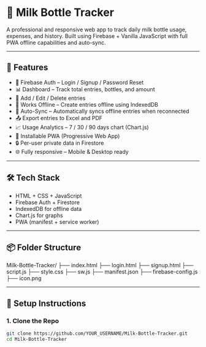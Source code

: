 # 🍼 Milk Bottle Tracker

A professional and responsive web app to track daily milk bottle usage, expenses, and history. Built using Firebase + Vanilla JavaScript with full PWA offline capabilities and auto-sync.

---

## 🚀 Features

- 🔐 Firebase Auth – Login / Signup / Password Reset
- 📊 Dashboard – Track total entries, bottles, and amount
- 🧾 Add / Edit / Delete entries
- 📴 Works Offline – Create entries offline using IndexedDB
- 🔄 Auto-Sync – Automatically syncs offline entries when reconnected
- 📤 Export entries to Excel and PDF
- 📈 Usage Analytics – 7 / 30 / 90 days chart (Chart.js)
- 📱 Installable PWA (Progressive Web App)
- 🔒 Per-user private data in Firestore
- 🌐 Fully responsive – Mobile & Desktop ready

---

## 🛠 Tech Stack

- HTML + CSS + JavaScript
- Firebase Auth + Firestore
- IndexedDB for offline data
- Chart.js for graphs
- PWA (manifest + service worker)

---

## 📦 Folder Structure

Milk-Bottle-Tracker/ 
├── index.html 
├── login.html 
├── signup.html 
├── script.js 
├── style.css 
├── sw.js 
├── manifest.json 
├── firebase-config.js 
├── icon.png



---

## 🔧 Setup Instructions

### 1. Clone the Repo

```bash
git clone https://github.com/YOUR_USERNAME/Milk-Bottle-Tracker.git
cd Milk-Bottle-Tracker

